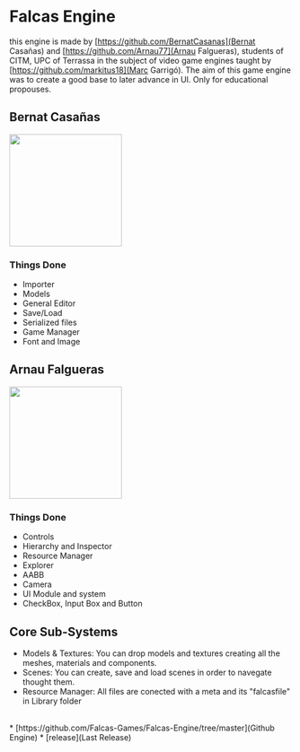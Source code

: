 # Falcas Engine
this engine is made by [https://github.com/BernatCasanas](Bernat Casañas) and [https://github.com/Arnau77](Arnau Falgueras), students of CITM, UPC of Terrassa in the subject of video game engines taught by [https://github.com/markitus18](Marc Garrigó). The aim of this game engine was to create a good base to later advance in UI. Only for educational propouses.

## Bernat Casañas
<img src="https://github.com/Falcas-Games/Falcas-Engine/blob/gh-pages/WhatsApp%20Image%202021-01-10%20at%2017.58.12.jpeg" width="200">

### Things Done

* Importer
* Models
* General Editor
* Save/Load
* Serialized files
* Game Manager
* Font and Image

## Arnau Falgueras
<img src="https://github.com/Falcas-Games/Falcas-Engine/blob/gh-pages/WhatsApp%20Image%202021-01-10%20at%2017.58.15.jpeg" width="200">

### Things Done

* Controls
* Hierarchy and Inspector
* Resource Manager
* Explorer
* AABB
* Camera
* UI Module and system
* CheckBox, Input Box and Button

## Core Sub-Systems

* Models & Textures: You can drop models and textures creating all the meshes, materials and components.
* Scenes: You can create, save and load scenes in order to navegate thought them.
* Resource Manager: All files are conected with a meta and its "falcasfile" in Library folder

<br>
* [https://github.com/Falcas-Games/Falcas-Engine/tree/master](Github Engine)
* [release](Last Release)

